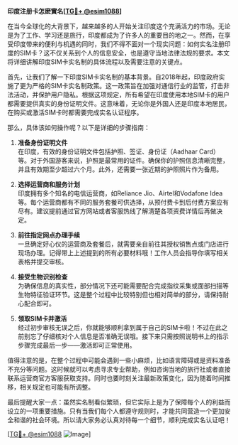 **印度注册卡怎麽實名[[TG💪+ @esim1088](https://t.me/s/esim1088)]**

在当今全球化的大背景下，越来越多的人开始关注印度这个充满活力的市场。无论是为了工作、学习还是旅行，印度都成为了许多人的重要目的地之一。然而，在享受印度带来的便利与机遇的同时，我们不得不面对一个现实问题：如何实名注册印度的SIM卡？这不仅关系到个人的信息安全，也是遵守当地法律法规的要求。本文将详细讲解印度SIM卡实名制的具体流程以及需要注意的关键点。

首先，让我们了解一下印度SIM卡实名制的基本背景。自2018年起，印度政府实施了更为严格的SIM卡实名制政策。这一政策旨在加强对通信行业的监管，打击非法活动，并保护用户隐私。根据这项规定，所有希望在印度使用本地SIM卡的用户都需要提供真实的身份证明文件。这意味着，无论你是外国人还是印度本地居民，在购买或激活SIM卡时都需要完成实名认证程序。

那么，具体该如何操作呢？以下是详细的步骤指南：

1. **准备身份证明文件**  
   在印度，有效的身份证明文件包括护照、签证、身份证（Aadhaar Card）等。对于外国游客来说，护照是最常用的证件。确保你的护照信息清晰完整，并且有效期至少超过六个月。此外，还需要一张近期的护照照片作为备用。

2. **选择运营商和服务计划**  
   印度拥有多个知名的电信运营商，如Reliance Jio、Airtel和Vodafone Idea等。每个运营商都有不同的服务套餐可供选择，从预付费卡到后付费方案应有尽有。建议提前通过官方网站或者客服热线了解清楚各项资费详情后再做决定。

3. **前往指定网点办理手续**  
   一旦确定好心仪的运营商及套餐后，就需要亲自前往其授权销售点或门店进行现场办理。记得带上上述提到的所有必要材料哦！工作人员会指导你填写相关表格并提交审核。

4. **接受生物识别检查**  
   为确保信息的真实性，部分情况下还可能需要配合完成指纹采集或面部扫描等生物特征验证环节。这是整个过程中比较特别但也相对简单的部分，请保持耐心配合即可。

5. **领取SIM卡并激活**  
   经过初步审核无误之后，你就能够顺利拿到属于自己的SIM卡啦！不过在此之前别忘了仔细核对个人信息是否准确无误哦。接下来只需按照说明书上的指示步骤完成最后一步——激活即可正常使用。

值得注意的是，在整个过程中可能会遇到一些小麻烦，比如语言障碍或是资料准备不充分等问题。这时候就可以考虑寻求专业帮助，例如咨询当地的旅行社或者直接联系运营商官方客服获取支持。同时也要时刻关注最新政策变化，因为随着时间推移，相关规定也可能有所调整。

最后提醒大家一点：虽然实名制看似繁琐，但它实际上是为了保障每个人的利益而设立的一项重要措施。只有当我们每个人都遵守规则时，才能共同营造一个更加安全和谐的社会环境。所以请大家务必认真对待每一个细节，顺利完成实名认证吧！

[[TG💪+ @esim1088](https://t.me/s/esim1088) ![Image](https://i.postimg.cc/4NQfJmqS/Snipaste-2025-05-13-00-14-12.png)]